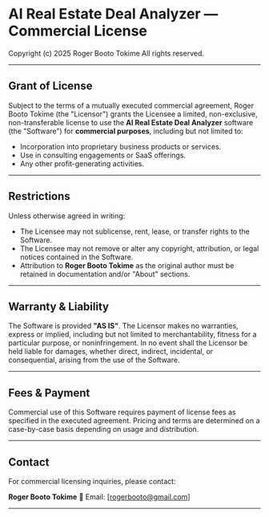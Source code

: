 # AI Real Estate Deal Analyzer — Commercial License

Copyright (c) 2025 Roger Booto Tokime
All rights reserved.

---

## Grant of License

Subject to the terms of a mutually executed commercial agreement, Roger Booto Tokime (the "Licensor") grants the Licensee a limited, non-exclusive, non-transferable license to use the **AI Real Estate Deal Analyzer** software (the "Software") for **commercial purposes**, including but not limited to:

- Incorporation into proprietary business products or services.
- Use in consulting engagements or SaaS offerings.
- Any other profit-generating activities.

---

## Restrictions

Unless otherwise agreed in writing:

- The Licensee may not sublicense, rent, lease, or transfer rights to the Software.
- The Licensee may not remove or alter any copyright, attribution, or legal notices contained in the Software.
- Attribution to **Roger Booto Tokime** as the original author must be retained in documentation and/or "About" sections.

---

## Warranty & Liability

The Software is provided **"AS IS"**.
The Licensor makes no warranties, express or implied, including but not limited to merchantability, fitness for a particular purpose, or noninfringement.
In no event shall the Licensor be held liable for damages, whether direct, indirect, incidental, or consequential, arising from the use of the Software.

---

## Fees & Payment

Commercial use of this Software requires payment of license fees as specified in the executed agreement.
Pricing and terms are determined on a case-by-case basis depending on usage and distribution.

---

## Contact

For commercial licensing inquiries, please contact:

**Roger Booto Tokime**
📧 Email: [rogerbooto@gmail.com]

---
